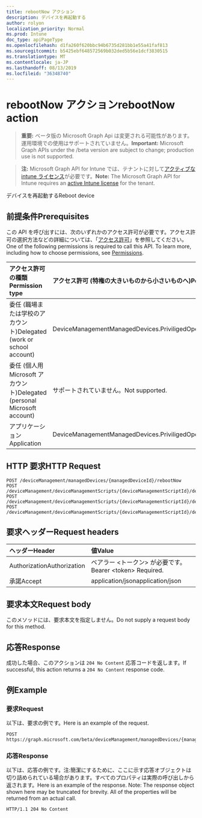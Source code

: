 ```yaml
---
title: rebootNow アクション
description: デバイスを再起動する
author: rolyon
localization_priority: Normal
ms.prod: Intune
doc_type: apiPageType
ms.openlocfilehash: d1fa260f620bbc94b6735d281bb1e55a41faf813
ms.sourcegitcommit: b5425ebf648572569b032ded5b56e1dcf3830515
ms.translationtype: MT
ms.contentlocale: ja-JP
ms.lasthandoff: 08/13/2019
ms.locfileid: "36348740"
---
```

# <a name="rebootnow-action"></a><span data-ttu-id="cfd23-103">rebootNow アクション</span><span class="sxs-lookup"><span data-stu-id="cfd23-103">rebootNow action</span></span>

> <span data-ttu-id="cfd23-104">**重要:** ベータ版の Microsoft Graph Api は変更される可能性があります。運用環境での使用はサポートされていません。</span><span class="sxs-lookup"><span data-stu-id="cfd23-104">**Important:** Microsoft Graph APIs under the /beta version are subject to change; production use is not supported.</span></span>

> <span data-ttu-id="cfd23-105">**注:** Microsoft Graph API for Intune では、テナントに対して[アクティブな intune ライセンス](https://go.microsoft.com/fwlink/?linkid=839381)が必要です。</span><span class="sxs-lookup"><span data-stu-id="cfd23-105">**Note:** The Microsoft Graph API for Intune requires an [active Intune license](https://go.microsoft.com/fwlink/?linkid=839381) for the tenant.</span></span>

<span data-ttu-id="cfd23-106">デバイスを再起動する</span><span class="sxs-lookup"><span data-stu-id="cfd23-106">Reboot device</span></span>

## <a name="prerequisites"></a><span data-ttu-id="cfd23-107">前提条件</span><span class="sxs-lookup"><span data-stu-id="cfd23-107">Prerequisites</span></span>
<span data-ttu-id="cfd23-p101">この API を呼び出すには、次のいずれかのアクセス許可が必要です。アクセス許可の選択方法などの詳細については、「[アクセス許可](/graph/permissions-reference)」を参照してください。</span><span class="sxs-lookup"><span data-stu-id="cfd23-p101">One of the following permissions is required to call this API. To learn more, including how to choose permissions, see [Permissions](/graph/permissions-reference).</span></span>

|<span data-ttu-id="cfd23-110">アクセス許可の種類</span><span class="sxs-lookup"><span data-stu-id="cfd23-110">Permission type</span></span>|<span data-ttu-id="cfd23-111">アクセス許可 (特権の大きいものから小さいものへ)</span><span class="sxs-lookup"><span data-stu-id="cfd23-111">Permissions (from most to least privileged)</span></span>|
|:---|:---|
|<span data-ttu-id="cfd23-112">委任 (職場または学校のアカウント)</span><span class="sxs-lookup"><span data-stu-id="cfd23-112">Delegated (work or school account)</span></span>|<span data-ttu-id="cfd23-113">DeviceManagementManagedDevices.PriviligedOperation.All</span><span class="sxs-lookup"><span data-stu-id="cfd23-113">DeviceManagementManagedDevices.PriviligedOperation.All</span></span>|
|<span data-ttu-id="cfd23-114">委任 (個人用 Microsoft アカウント)</span><span class="sxs-lookup"><span data-stu-id="cfd23-114">Delegated (personal Microsoft account)</span></span>|<span data-ttu-id="cfd23-115">サポートされていません。</span><span class="sxs-lookup"><span data-stu-id="cfd23-115">Not supported.</span></span>|
|<span data-ttu-id="cfd23-116">アプリケーション</span><span class="sxs-lookup"><span data-stu-id="cfd23-116">Application</span></span>|<span data-ttu-id="cfd23-117">DeviceManagementManagedDevices.PriviligedOperation.All</span><span class="sxs-lookup"><span data-stu-id="cfd23-117">DeviceManagementManagedDevices.PriviligedOperation.All</span></span>|

## <a name="http-request"></a><span data-ttu-id="cfd23-118">HTTP 要求</span><span class="sxs-lookup"><span data-stu-id="cfd23-118">HTTP Request</span></span>
<!-- {
  "blockType": "ignored"
}
-->
``` http
POST /deviceManagement/managedDevices/{managedDeviceId}/rebootNow
POST /deviceManagement/deviceManagementScripts/{deviceManagementScriptId}/deviceRunStates/{deviceManagementScriptDeviceStateId}/managedDevice/rebootNow
POST /deviceManagement/deviceManagementScripts/{deviceManagementScriptId}/deviceRunStates/{deviceManagementScriptDeviceStateId}/managedDevice/users/{userId}/managedDevices/{managedDeviceId}/rebootNow
POST /deviceManagement/deviceManagementScripts/{deviceManagementScriptId}/deviceRunStates/{deviceManagementScriptDeviceStateId}/managedDevice/detectedApps/{detectedAppId}/managedDevices/{managedDeviceId}/rebootNow
```

## <a name="request-headers"></a><span data-ttu-id="cfd23-119">要求ヘッダー</span><span class="sxs-lookup"><span data-stu-id="cfd23-119">Request headers</span></span>
|<span data-ttu-id="cfd23-120">ヘッダー</span><span class="sxs-lookup"><span data-stu-id="cfd23-120">Header</span></span>|<span data-ttu-id="cfd23-121">値</span><span class="sxs-lookup"><span data-stu-id="cfd23-121">Value</span></span>|
|:---|:---|
|<span data-ttu-id="cfd23-122">Authorization</span><span class="sxs-lookup"><span data-stu-id="cfd23-122">Authorization</span></span>|<span data-ttu-id="cfd23-123">ベアラー &lt;トークン&gt; が必要です。</span><span class="sxs-lookup"><span data-stu-id="cfd23-123">Bearer &lt;token&gt; Required.</span></span>|
|<span data-ttu-id="cfd23-124">承諾</span><span class="sxs-lookup"><span data-stu-id="cfd23-124">Accept</span></span>|<span data-ttu-id="cfd23-125">application/json</span><span class="sxs-lookup"><span data-stu-id="cfd23-125">application/json</span></span>|

## <a name="request-body"></a><span data-ttu-id="cfd23-126">要求本文</span><span class="sxs-lookup"><span data-stu-id="cfd23-126">Request body</span></span>
<span data-ttu-id="cfd23-127">このメソッドには、要求本文を指定しません。</span><span class="sxs-lookup"><span data-stu-id="cfd23-127">Do not supply a request body for this method.</span></span>

## <a name="response"></a><span data-ttu-id="cfd23-128">応答</span><span class="sxs-lookup"><span data-stu-id="cfd23-128">Response</span></span>
<span data-ttu-id="cfd23-129">成功した場合、このアクションは `204 No Content` 応答コードを返します。</span><span class="sxs-lookup"><span data-stu-id="cfd23-129">If successful, this action returns a `204 No Content` response code.</span></span>

## <a name="example"></a><span data-ttu-id="cfd23-130">例</span><span class="sxs-lookup"><span data-stu-id="cfd23-130">Example</span></span>

### <a name="request"></a><span data-ttu-id="cfd23-131">要求</span><span class="sxs-lookup"><span data-stu-id="cfd23-131">Request</span></span>
<span data-ttu-id="cfd23-132">以下は、要求の例です。</span><span class="sxs-lookup"><span data-stu-id="cfd23-132">Here is an example of the request.</span></span>
``` http
POST https://graph.microsoft.com/beta/deviceManagement/managedDevices/{managedDeviceId}/rebootNow
```

### <a name="response"></a><span data-ttu-id="cfd23-133">応答</span><span class="sxs-lookup"><span data-stu-id="cfd23-133">Response</span></span>
<span data-ttu-id="cfd23-p102">以下は、応答の例です。注:簡潔にするために、ここに示す応答オブジェクトは切り詰められている場合があります。すべてのプロパティは実際の呼び出しから返されます。</span><span class="sxs-lookup"><span data-stu-id="cfd23-p102">Here is an example of the response. Note: The response object shown here may be truncated for brevity. All of the properties will be returned from an actual call.</span></span>
``` http
HTTP/1.1 204 No Content
```






